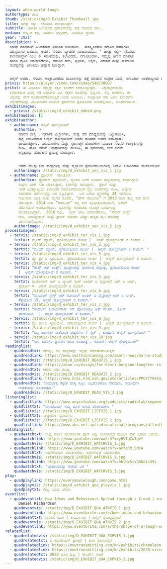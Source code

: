 ```yaml
---
layout: when-world-laugh
authortype: ತಂಡ
thumb: /static/img/D_Exhibit_Thumbnail.jpg
title: ಜಗತ್ತು ನಕ್ಕು- ನಲಿಯುವ ತಾಣವಾಗಿದ್ದಾಗ
subtitle: ಜಾಗತಿಕ ಅನುಭವದ ಪ್ರಣಾಲಿಕೆಯನ್ನು ಪತ್ತೆ ಮಾಡುವ ಹಾದಿ
medium: ಕಾಲ್ಪನಿಕ ಕಥೆ, ಸಹಭಾಗಿ ಸಂಗ್ರಹಣೆ, ವೀಡಿಯೋ ಸ್ಥಾವರ
year: "2021"
description: >-
  ನಗುವು ಮಾನವರಿಗೆ ಸೀಮಿತವಾದ ಸಮೂಹ ಚಟುವಟಿಕೆ.  ಸಾಂಸ್ಕೃತಿಕವಾಗಿ ನಗುವಿನ ಕಾರಣಗಳು
  ವಿಭಿನ್ನವಾಗಿರ ಬಹುದು, ಆದರೆ, ನಗುವಿನ ವ್ಯಾಪಕತೆ ಸಹಜವಾದುದು. ʼ ಜಗತ್ತು ನಕ್ಕು- ನಲಿಯುವ
  ತಾಣವಾಗಿದ್ದಾಗ´ಎಂಬ ಈ ಸಂಚಿಕೆಯಲ್ಲಿ, ಕಲಾವಿದರು, ನಗುವಿನಿಂದಾಗಿ, ನಮ್ಮಲ್ಲಿ ಆಗುವ ಮಾನಸಿಕ
  ಹಾಗೂ ದೈಹಿಕ ಬದಲಾವಣೆಗಳು, ನಗುವಿನ ಗುಣ, ಸ್ವಭಾವ, ಲಕ್ಷಣ, ವಿಶೇಷತೆ ಮತ್ತು ಸಾಮಾಜಿಕ
  ಮಹತ್ವವನ್ನು ಅರಿಯಲು ಆಹ್ವಾನ ನೀಡಿದ್ದಾರೆ.    


  ಆನೈಸ್‌ ಅವರು, ನಗುವಿನ ಸಾಂಕ್ರಾಮಿಕತೆಯ ಮೂಲಗಳನ್ನು ಪತ್ತೆ ಮಾಡುವ ಉದ್ದೇಶ ದಿಂದ, ನಗುವಿಗಾಗಿ ಅಂತರಾಷ್ಟ್ರೀಯ ಕರೆ ನೀಡಿದರು, ವಿಶ್ವದಾದ್ಯಂತ ಹಲವು ಬಗೆಯ ನಗು ಲಹರಿಗಳ ಶಬ್ದಗಳನ್ನು ದಾಖಲಿಸಲು ಪ್ರಾರಂಭಿಸಿದರು, ವಿಭಿನ್ನ ನಗು ಲಹರಿಗಳಿಂದ ತುಂಬಿ ವಿಕಸಗೊಂಡಿರುವ ವೀಡಿಯೋವನ್ನು ಪ್ರಸ್ತುತ ಪಡಿಸುತ್ತಿದ್ದಾರೆ, ನಾವು ನಮ್ಮ ನಗುವನ್ನು ಹಂಚಿಕೊಂಡಂತೆಲ್ಲಾ, ಈ ಕೃತಿಯು ಹೆಚ್ಚು ರೂಪಗೊಳ್ಳುತ್ತದೆ, ಪ್ರಪಂಚದಾದ್ಯಂತ ನಗುವಿಗೆ ಕಾರಣವಾದ ಹಲವಾರು ಕಥನಗಳಿಂದ ಪ್ರೇರಿತರಾಗಿ, ನಗುವನ್ನು ಸವಿದು, ಜೀವನದಲ್ಲಿ ನಗುವಿನ ಪಾತ್ರ ಏನು ಎಂಬುದನ್ನು ಅರಿಯ ಬಹುದು.
privis: https://player.vimeo.com/video/548730007
pritxt: ಈ ವೀಡಿಯೋ ನಮ್ಮನ್ನು ಕತ್ತಲೆ ಕೋಣೆಗೆ ಕರೆದೊಯ್ಯುತ್ತದೆ.  ವಿಶ್ವದೆಲ್ಲೆಡೆಯಿಂದ
  ಕಲೆಹಾಕಿರುವ ವಿಭಿನ್ನ ನಗೆ ಲಹರಿಗಳು ಭೂ ನಕ್ಷೆಗಳ ರೂಪವನ್ನು ಸೃಷ್ಟಿಸಿವೆ. ಶಬ್ದ ತರಂಗಳು, ಈ
  ವಿಶ್ವವನ್ನು ಹೇಗೆ ರೂಪಾಂತರಗೊಳಿಸುತ್ತಿವೆ ಎಂದು ಅರಿಯಲು, ಸಾಂಕ್ರಾಮಿಕ ನಗು ಲಹರಿ ಕುರುಹುಗಳ
  ಅನ್ವೇಷಣೆಯನ್ನು ವೀಡಿಯೋಗಳ ಮೂಲಕ ಪ್ರದರ್ಶನದ ಪ್ರತಿಯೊಂದು ವಾರದಲ್ಲಿಯೂ, ಹೊರತರಲಾಗಿದೆ.
exhibitimages:
  - privis: /static/img/d_exhibit_embed.png
exhibitaudios: []
exhibitauthor:
  - authorname: ಆನೈಸ್‌ ಥೋನ್ಧಯೋರ್
    authorbio: >-
      ಮಾನವ ಶಾಸ್ತ್ರ , ನೈಸರ್ಗಿಕ ವಿಜ್ಞಾನಗಳು, ಮತ್ತು ನವ ಮಾಧ್ಯಮವನ್ನು ಒಟ್ಟುಗೂಡಿಸಿ,
      ದೃಶ್ಯ ಕಲಾವಿದರಾದ ಆನೈಸ್‌ ಥೋನ್ಧಯೋರ್ ಅವರು ಪರಿಸರದ ಚಿಂತನೆ ನೆಡೆಸಿದ್ದಾರೆ. 
      ಛಾಯಾಚಿತ್ರಗಳು, ವೀಡಿಯೋಗಳು ಮತ್ತು ಸೃಜನಾತ್ಮಕ ಜೋಡಣೆಗಳ ಮೂಲಕ ಸುಂದರ ಕಲಾಕೃತಿಗಳನ್ನು
      ರಚಿಸಿ, ಹೊಸ ಬಗೆಯ ಅಭಿಪ್ರಾಯವನ್ನು ಮೂಡಿಸಿ, ಈ ಪ್ರಪಂಚದಲ್ಲಿ ಬೇರೆ ಬಗೆಯ
      ಅಸ್ಥಿತ್ವವನ್ನು ಹುಡುಕುವ ಪ್ರಯತ್ನ ಮಾಡಿದ್ದಾರೆ.  


      ಇವರು ಹಲವು ಕಲಾ ಕೇಂದ್ರಗಳಲ್ಲಿ ಮತ್ತು ವೈಜ್ಞಾನಿಕ ಪ್ರಯೋಗಾಲಯಗಳಲ್ಲಿ ನಿವಾಸೀ ಕಲಾವಿದರಾಗಿ ಕಾರ್ಯಾನುಭವ ಪಡೆದಿದ್ದಾರೆ. ಲೆ ಸೆಂಟ್‌ ಕ್ವಾಟ್ರೆ-ಗ್ರಾಂಡ್‌, ಪ್ಯಾರಿಸ್ ಎಕ್ಸ್ಪ್ರೆಸ್‌(2018-19) , ಆರ್ಟ್‌ ಲಿಂಕ್‌ (ಐರ್ಲ್ಯಾಂಡ್, 2019)‌, ದಿ ಮ್ಯೂಸಿಯಂ ಆಫ್‌ ಆರ್ಟ್ಸ್‌ ಎಟ್‌ ಮೀಟಿಯರ್ಸ್‌ (ಪ್ಯಾರಿಸ್‌, 2018-17) ಮತ್ತು ದಿ ನ್ಯಾಶನಲ್‌ ಸೆಂಟರ್‌ ಫಾರ್‌ ಸ್ಪೇಸ್‌ ಸ್ಟಡೀಸ್‌ (ಸಿ.ಎನ.ಈ.ಎಸ್‌, ಪ್ಯಾರಿಸ್‌, 2016) ಸಂಸ್ಥೆಗಳಲ್ಲಿ ಅಧ್ಯಯನ ಮಾಡಿದ್ದಾರೆ.
    authorimage: /static/img/d_exhibit_sec_vis_1.jpg
  - authorname: ಫ್ಲೋರೇನ್‌  ಪೋಚೊನ್
    authorbio: ಫ್ಲೋರೇನ್‌ ಪೋಚೊನ್, ದ್ವನಿಗಳ ಬಗೆಗೆ ಆಳವಾದ ಅದ್ಯಯನದಲ್ಲಿ ತೊಡಗಿದ್ದಾರೆ. 
      ಶಬ್ದಗಳ ಬಗಗೆ ಸದಾ ಚಿಂತಿಸುತ್ತಾರೆ, ಕೃತಿಗಳನ್ನು ರಚಿಸಿದ್ದಾರೆ.  ಫ್ರೆಂಚ್‌ ಮತ್ತು
      ಇತರೆ ಅಂತರ್ರಾಷ್ಟ್ರೀಯ ಕಲಾವಿದರ ಸಹಯೋಗದೊಂದಿಗೆ ದ್ವನಿ ರೂಪಗಳನ್ನು ರಚಿಸಿ, ಅವುಗಳ
      ಸಂವಹನದ ಮಾರ್ಗಗಳನ್ನು ಸಹ ಸೃಷ್ಟಿಸಿದ್ದಾರೆ.  ಬಗೆ ಬಗೆಯ ದ್ವನಿಗಳನ್ನು 24 ಗಂಟೆಯೂ
      ಗುಂಗಿಡುವ ವಿಚಿತ್ರ ಕಾಡು ಮೃಗದ ರೂಪದ, “ಫೌನ್‌ ರೇಡಿಯೋ” ಗೆ 2013 ರಿಂದ ತಮ್ಮ ಕಂಠ ದಾನ
      ಮಾಡಿದ್ದಾರೆ. 2014 ರಿಂದ “ಠಾರಾಬಸ್ಟ್‌” ಶಬ್ದ ಕಲಾ ಸ್ಟೂಡಿಯೋದೊಂದಿಗೆ, ಅಲೇನ್‌
      ಡಮೇಸಿಯೋ ಅವರೊಡಗೂಡಿ, ದ್ವನಿಗಳನ್ನು ಕುರಿತಂತಹ ಸಾಹಿತ್ಯಿಕ ಬರಹಗಳನ್ನು
      ಹಂಚಿಕೊಂಡಿದ್ದಾರೆ.  2016 ರಲ್ಲಿ,  ಎರಿಕ್‌ ಛಾಹಿ ಅವರೊಡಗೂಡಿ, ʼಪೇಪರ್‌ ಬೀಸ್ಟ್‌ʼ
      ಗಾಗಿ, ಮಾಂಟ್ರಿಯಲ್‌ ಮತ್ತು ಫ್ರಾಂಸ್‌ ನಡುವಣ ಮಿಥ್ಯಾ-ವಾಸ್ತವ ದ್ವನಿ ತಾಣವನ್ನು
      ವಿಕಸನಗೊಳಿಸಿದ್ದಾರೆ.
    authorimage: /static/img/d_exhibit_sec_vis_2.jpg
processimages:
  - tervis: /static/img/d_exhibit_ter_vis_1.jpg
    tertxt: ಮೈಂಡ್‌ ಮ್ಯಾಪ್‌, ಪ್ರಗತಿಯಲ್ಲಿರುವ ಕಾರ್ಯ |  ಆನೈಸ್‌ ಥೋನ್ಧಯೋರ್ ರ ಕೊಡುಗೆ .
  - tervis: /static/img/d_exhibit_ter_vis_2.jpg
    tertxt: "ಮೈಂಡ್‌ ಮ್ಯಾಪ್‌, ಪ್ರಗತಿಯಲ್ಲಿರುವ ಕಾರ್ಯ |  ಆನೈಸ್‌ ಥೋನ್ಧಯೋರ್ ರ ಕೊಡುಗೆ. "
  - tervis: /static/img/d_exhibit_ter_vis_3.jpg
    tertxt: ವ್ಯೂ ಫ್ರಂ ದಿ ಸ್ಟೂಡಿಯೋ, ಪ್ರಗತಿಯಲ್ಲಿರುವ ಕಾರ್ಯ |  ಆನೈಸ್‌ ಥೋನ್ಧಯೋರ್ ರ ಕೊಡುಗೆ.
  - tervis: /static/img/d_exhibit_ter_vis_4.jpg
    tertxt: "ಶೇಪ್ಸ್‌ ಆಫ್‌ ಲಾಫ್ಸ್: ಮುದ್ರಣವನ್ನು ಹೋಲುವ ಹಸ್ತಚಿತ್ರ, ಪ್ರಗತಿಯಲ್ಲಿರುವ ಕಾರ್ಯ
      |  ಆನೈಸ್‌ ಥೋನ್ಧಯೋರ್ ರ ಕೊಡುಗೆ. "
  - tervis: /static/img/d_exhibit_ter_vis_5.jpg
    tertxt: ಫಾರ್ಮೇಶನ್‌ ಆಫ್‌ ಎ ಲ್ಯಾಂಡ್‌ ಸ್ಕೇಪ್‌ ಅಂಡರ್‌ ದಿ ವೈಬ್ರೇಶನ್ಸ್‌ ಆಫ್‌ ಎ ಲಾಫ್‌,
      ಪ್ರಯೋಗ 4. ಆನೈಸ್‌ ಥೋನ್ಧಯೋರ್ ರ ಕೊಡುಗೆ.
  - tervis: /static/img/d_exhibit_ter_vis_6.jpg
    tertxt: "ಮೂವಿಂಗ್‌ ಗ್ರೇನ್ಸ್‌ ಆಫ್‌ ಸೋಯಿಲ್‌ ಅಂಡರ್‌ ದಿ ವೈಬ್ರೇಶನ್ಸ್‌ ಆಫ್‌ ಎ ಲಾಫ್,
      #ಪ್ರಯೋಗ 15. ಆನೈಸ್‌ ಥೋನ್ಧಯೋರ್ ರ ಕೊಡುಗೆ."
  - tervis: /static/img/d_exhibit_ter_vis_7.jpg
    tertxt: "ಸಂದರ್ಭ: ಓರೋಜೆನೆಸಿಸ್‌ ಇನ್‌ ಫೋಟೋಗ್ರಫಿ ಆಫ್‌ ನೇಚರ್‌, ಜೋನ್‌
      ಫಾಂಕುಬರ್ಟ  |  ಆನೈಸ್‌ ಥೋನ್ಧಯೋರ್ ರ ಕೊಡುಗೆ."
  - tervis: /static/img/d_exhibit_ter_vis_8.jpg
    tertxt: ವ್ಯೂ ಫ್ರಂ ದಿ ಸ್ಟೂಡಿಯೋ, ಪ್ರಗತಿಯಲ್ಲಿರುವ ಕಾರ್ಯ |  ಆನೈಸ್‌ ಥೋನ್ಧಯೋರ್ ರ ಕೊಡುಗೆ.
  - tervis: /static/img/d_exhibit_ter_vis_9.jpg
    tertxt: "ಶಬ್ದ ತರಂಗಗಳ ಸಂಶೋಧಕ ಟಿಪ್ಪಣಿಗಳು / ಸ್ಕೆಚ್‌ . ಕೊಡುಗೆ: ಆನೈಸ್‌ ಥೋನ್ಧಯೋರ್ "
  - tervis: /static/img/d_exhibit_ter_vis_10.jpg
    tertxt: "ನಗು ಲಹರಿಗಳ ಪ್ರಸಾರಣ ಕುರಿತ ರೂಪಚಿತ್ರ , ಕೊಡುಗೆ: ಆನೈಸ್‌ ಥೋನ್ಧಯೋರ್"
readinglist:
  - quadreadtxt: ನಗುವು, ಕೆಟ್ಟ ಹಾಸ್ಯಗಳನ್ನು ಇನ್ನಷ್ಟು ತಮಾಷೆಯಾಗಿಸುತ್ತದೆ
    quadreadlink: https://www.smithsonianmag.com/smart-news/ha-ha-study-shows-laugh-tracks-make-dad-jokes-funnier-180972718/
    quadreadvis: /static/img/D_EXHIBIT_READVIS_1.jpg
  - quadreadlink: https://aeon.co/essays/for-henri-bergson-laughter-is-what-keeps-us-elastic-and-free
    quadreadtxt: ನಗುವು ಬಹು ಮುಖ್ಯ
    quadreadvis: /static/img/D_EXHIBIT_READVIS_2.jpg
  - quadreadlink: https://www.ncbi.nlm.nih.gov/pmc/articles/PMC4779443/
    quadreadtxt: "ಸಂಧರ್ಭಕ್ಕೆ ತಕ್ಕಂತೆ ಹಾಸ್ಯ ಸೃಷ್ಠಿ: ಎಲ್ಲರೊಡಗೂಡಿ ನಗುವುದು, ಸಂಬಂಧಗಳ
      ಗಾಢತೆಯನ್ನು ಸೂಚಿಸುತ್ತದೆ."
    quadreadvis: /static/img/D_EXHIBIT_READ_VIS_3.jpg
listeninglist:
  - quadlistlink: https://www.wnycstudios.org/podcasts/radiolab/segments/91593-how-does-laughing-affect-us
    quadlisttxt: "ನಗುವಿನಿಂದಾಗಿ ನಮ್ಮ ಮೇಲೆ ಆಗುವ ಪರಿಣಾಮಗಳು "
    quadlistvis: /static/img/D_EXHIBIT_LISTVIS_1.jpg
  - quadlisttxt: ಸಾಂಕ್ರಾಮಿಕ ಸ್ವಭಾವಗಳು
    quadlistvis: /static/img/D_EXHIBIT_LISTVIS_2.jpg
    quadlistlink: https://www.abc.net.au/radionational/programs/allinthemind/contagious-behaviour/12046090
watchinglist:
  - quadwatchtxt: ಮಧ್ಯ ಕಾಲೀನ ಮಾರಣಾಂತಕ ಪ್ಲೇಗ್‌ ಅನ್ನು ಮನಃಶಾಸ್ತ್ರದ ಮೂಲಕ ಹೇಗೆ ವಿವರಿಸ ಬಹುದು.
    quadwatchlink: https://www.youtube.com/watch?v=yHVTgZw7geY
    quadwatchvis: /static/img/D_EXHIBIT_WATCHVIS_1.jpg
  - quadwatchlink: https://www.youtube.com/watch?v=ayYqRM_SdcA
    quadwatchtxt: ಅವುಗಳೊಂದಿಗ ಬದುಕಲಾರೆವು, ಅವುಗಳಿಲ್ಲದೆ ಬದುಕಲಾರೆವು
    quadwatchvis: /static/img/D_EXHIBIT_WATCHVIS_2.jpg
  - quadwatchlink: https://www.youtube.com/watch?v=hhlHx5ivGGk&t=39s
    quadwatchtxt: "ಚಿಂಪಾಜಿಯನ್ನು ನಗಿಸುವ ಬಗೆ "
    quadwatchvis: /static/img/D_EXHIBIT_WATCHVIS_3.jpg
play:
  - quadplaylink: https://everymoviecough.com/game.html
    quadplayvis: /static/img/d_exhibit_qua_playvis_1.jpg
    quadplaytxt: ಕೆಮ್ಮು ಎಂದು ಹೆಸರಿಸಿ
eventlist:
  - quadeventtxt: How Ideas and Behaviours Spread through a Crowd | ಕಾರ್ಯಕ್ರಮ |
      Daniel Richardson
    quadeventvis: /static/img/D_EXHIBIT_QUA_ATNVIS_1.jpg
    quadeventlink: https://www.eventbrite.com/e/how-ideas-and-behaviours-spread-through-a-crowd-event-registration-145820000547
  - quadeventtxt: ನಗುವಿನ ರೂಪ | ಕಾರ್ಯಾಗಾರ | ಆನೈಸ್‌ ಥೋನ್ಧಯೋರ್
    quadeventvis: /static/img/D_EXHIBIT_QUA_ATNVIS_2.jpg
    quadeventlink: https://www.eventbrite.com/e/the-shape-of-a-laugh-workshop-registration-148223852533
relatedlist:
  - quadrelatedvis: /static/img/D_EXHIBIT_QUA_EXPVIS_1.jpg
    quadrelatedtxt: ದಿ ಕೆಮೇಲಿಯನ್‌ ಪ್ರಾಜೆಕ್ಟ್‌ | ಟಿನಾ ಗೊಂಸಾಲ್ವೆಸ್‌
    quadrelatedlink: https://nowtransmitting.com/kn/exhibits/chameleon-project/
  - quadrelatedlink: https://nowtransmitting.com/kn/exhibits/2020-vision/
    quadrelatedtxt: 2020 ದೂರ ದೃಷ್ಟಿ | ರಾಬರ್ಟ್‌ ಗೂಡ್‌
    quadrelatedvis: /static/img/D_EXHIBIT_QUA_EXPVIS_2.jpg
---
```

